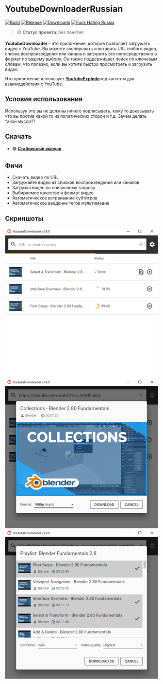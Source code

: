 # YoutubeDownloaderRussian

[![Build](https://img.shields.io/github/workflow/status/HYBAS22/YoutubeDownloaderRussian/main/master)](https://github.com/HYBAS22/YoutubeDownloaderRussian/actions)
[![Release](https://img.shields.io/github/release/HYBAS22/YoutubeDownloader.svg)](https://github.com/HYBAS22/YoutubeDownloaderRussian/releases)
[![Downloads](https://img.shields.io/github/downloads/HYBAS22/YoutubeDownloaderRussian/total.svg)](https://github.com/HYBAS22/YoutubeDownloaderRussian/releases)
[![Fuck Hating Russia](https://img.shields.io/badge/fuck-hating-e4181c.svg?labelColor=000000)](https://vk.com/idhybix)

> 🟡 **Статус проекта**: без понятия

**YoutubeDownloader** - это приложение, которое позволяет загружать видео с YouTube.
Вы можете скопировать и вставить URL любого видео, списка воспроизведения или канала и загрузить его непосредственно в формат по вашему выбору.
Он также поддерживает поиск по ключевым словам, что полезно, если вы хотите быстро просмотреть и загрузить видео.

Это приложение использует [**YoutubeExplode**](https://github.com/Tyrrrz/YoutubeExplode)под капотом для взаимодействия с YouTube.

## Условия использования

Используя это вы не должны ничего подписывать, кому то доказывать что вы против какой то из политических сторон и т.д. Зачем делать такой мусор??

## Скачать

- 🟢 **[Стабильный выпуск](https://github.com/HYBAS22/YoutubeDownloaderRussian/releases/latest)**

## Фичи

- Скачать видео по URL
- Загружайте видео из списков воспроизведения или каналов
- Загрузка видео по поисковому запросу
- Выбираемое качество и формат видео
- Автоматическое встраивание субтитров
- Автоматическое введение тегов мультимедиа

## Скриншоты

![list](.assets/list.png)
![single](.assets/single.png)
![multiple](.assets/multiple.png)